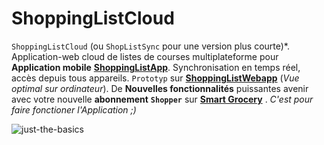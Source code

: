 # ShoppingListCloud
`ShoppingListCloud` (ou `ShopListSync` pour une version plus courte)*. Application-web cloud de listes de courses multiplateforme pour **Application mobile** **[ShoppingListApp](https://github.com/paguielng/ShoppingListApp/)**. Synchronisation en temps réel, accès depuis tous appareils. 
`Prototyp` sur **[ShoppingListWebapp](https://shoppiweb.netlify.app/)** 
(*Vue optimal sur ordinateur*). De **Nouvelles fonctionnalités** puissantes avenir avec votre nouvelle **abonnement** **`Shopper`** sur **[Smart Grocery](https://grocerlistapp.netlify.app/)** . *C'est pour faire fonctioner l'Application ;)*

![just-the-basics](https://github.com/paguielng/ShoppingListCloud/blob/main/images/shopplistapp.jpg)
